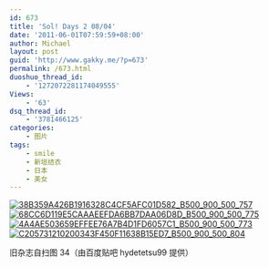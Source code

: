 ```yaml
---
id: 673
title: 'Sol! Days 2 08/04'
date: '2011-06-01T07:59:59+08:00'
author: Michael
layout: post
guid: 'http://www.gakky.me/?p=673'
permalink: /673.html
duoshuo_thread_id:
    - '1272072281174049555'
Views:
    - '63'
dsq_thread_id:
    - '3781466125'
categories:
    - 图片
tags:
    - smile
    - 新垣结衣
    - 日本
    - 美女
---
```


[![38B359A426B1916328C4CF5AFC01D582_B500_900_500_757](http://www.yui-aragaki.org/wp-content/uploads/img/38B359A426B1916328C4CF5AFC01D582_B500_900_500_757.jpeg)](http://www.yui-aragaki.org/wp-content/uploads/img/38B359A426B1916328C4CF5AFC01D582_B1280_1280_675_1023.jpeg) [![68CC6D119E5CAAAEEFDA6BB7DAA06D8D_B500_900_500_775](http://www.yui-aragaki.org/wp-content/uploads/img/68CC6D119E5CAAAEEFDA6BB7DAA06D8D_B500_900_500_775.jpeg)](http://www.yui-aragaki.org/wp-content/uploads/img/68CC6D119E5CAAAEEFDA6BB7DAA06D8D_B1280_1280_660_1024.jpeg) [![4A4AE503659EFFEE76A7B4D1FD6057C1_B500_900_500_773](http://www.yui-aragaki.org/wp-content/uploads/img/4A4AE503659EFFEE76A7B4D1FD6057C1_B500_900_500_773.jpeg)](http://www.yui-aragaki.org/wp-content/uploads/img/4A4AE503659EFFEE76A7B4D1FD6057C1_B1280_1280_661_1023.jpeg) [![C205731210200343F450F11638B15ED7_B500_900_500_804](http://www.yui-aragaki.org/wp-content/uploads/img/C205731210200343F450F11638B15ED7_B500_900_500_804.jpeg)](http://www.yui-aragaki.org/wp-content/uploads/img/C205731210200343F450F11638B15ED7_B1280_1280_636_1023.jpeg)

旧杂志自扫图 34（由百度贴吧 hydetetsu99 提供）